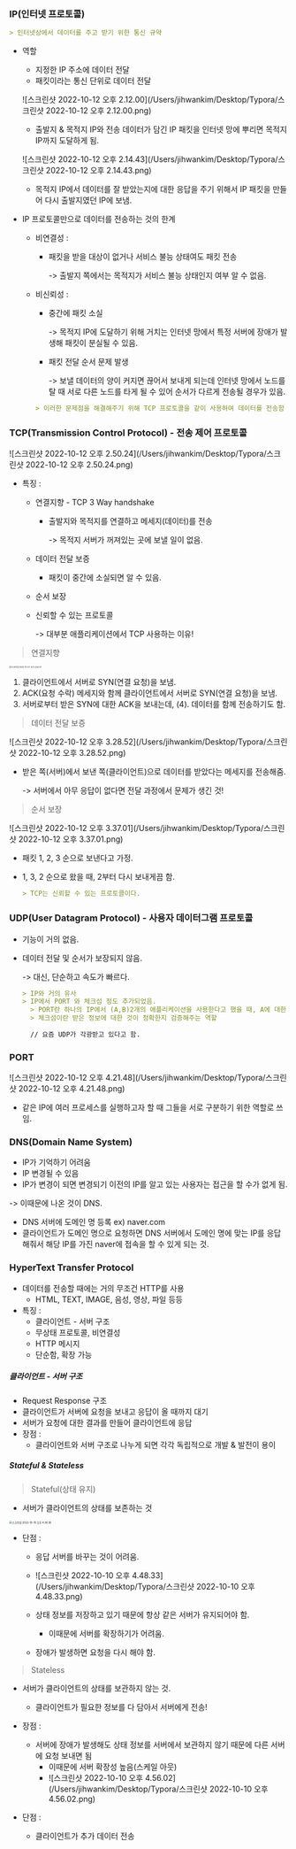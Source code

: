 ###  IP(인터넷 프로토콜)

```markdown
> 인터넷상에서 데이터를 주고 받기 위한 통신 규약
```

- 역할
  - 지정한 IP 주소에 데이터 전달
  - 패킷이라는 통신 단위로 데이터 전달

  ![스크린샷 2022-10-12 오후 2.12.00](/Users/jihwankim/Desktop/Typora/스크린샷 2022-10-12 오후 2.12.00.png)
  
  - 출발지 & 목적지 IP와 전송 데이터가 담긴 IP 패킷을 인터넷 망에 뿌리면 목적지 IP까지 도달하게 됨.
  
  ![스크린샷 2022-10-12 오후 2.14.43](/Users/jihwankim/Desktop/Typora/스크린샷 2022-10-12 오후 2.14.43.png)
  
  - 목적지 IP에서 데이터를 잘 받았는지에 대한 응답을 주기 위해서 IP 패킷을 만들어 다시 출발지였던 IP에 보냄.

- IP 프로토콜만으로 데이터를 전송하는 것의 한계
  - 비연결성 : 

    - 패킷을 받을 대상이 없거나 서비스 불능 상태여도 패킷 전송

      -> 출발지 쪽에서는 목적지가 서비스 불능 상태인지 여부 알 수 없음.

  - 비신뢰성 : 

    - 중간에 패킷 소실

      -> 목적지 IP에 도달하기 위해 거치는 인터넷 망에서 특정 서버에 장애가 발생해 패킷이 분실될 수 있음.

    - 패킷 전달 순서 문제 발생

      -> 보낼 데이터의 양이 커지면 끊어서 보내게 되는데 인터넷 망에서 노드를 탈 때 서로 다른 노드를 타게 될 수 있어 순서가 다르게 전송될 경우가 있음.

    ```markdown
    > 이러한 문제점을 해결해주기 위해 TCP 프로토콜을 같이 사용하여 데이터를 전송함
    ```

    

### TCP(Transmission Control Protocol) - 전송 제어 프로토콜

![스크린샷 2022-10-12 오후 2.50.24](/Users/jihwankim/Desktop/Typora/스크린샷 2022-10-12 오후 2.50.24.png)

- 특징 : 

  - 연결지향 - TCP 3 Way handshake

    - 출발지와 목적지를 연결하고 메세지(데이터)를 전송 

      -> 목적지 서버가 꺼져있는 곳에 보낼 일이 없음.

  - 데이터 전달 보증

    - 패킷이 중간에 소실되면 알 수 있음.

  - 순서 보장

  - 신뢰할 수 있는 프로토콜

    -> 대부분 애플리케이션에서 TCP 사용하는 이유!

> 연결지향

<img src="/Users/jihwankim/Desktop/Typora/스크린샷 2022-10-07 오후 4.52.57.png" alt="스크린샷 2022-10-07 오후 4.52.57" style="zoom:25%;" />

1. 클라이언트에서 서버로 SYN(연결 요청)을 보냄.
2. ACK(요청 수락) 메세지와 함께 클라이언트에서 서버로 SYN(연결 요청)을 보냄.
3. 서버로부터 받은 SYN에 대한 ACK을 보내는데, (4). 데이터를 함께 전송하기도 함.

> 데이터 전달 보증

![스크린샷 2022-10-12 오후 3.28.52](/Users/jihwankim/Desktop/Typora/스크린샷 2022-10-12 오후 3.28.52.png)

- 받은 쪽(서버)에서 보낸 쪽(클라이언트)으로 데이터를 받았다는 메세지를 전송해줌. 

  -> 서버에서 아무 응답이 없다면 전달 과정에서 문제가 생긴 것!

> 순서 보장

![스크린샷 2022-10-12 오후 3.37.01](/Users/jihwankim/Desktop/Typora/스크린샷 2022-10-12 오후 3.37.01.png)

- 패킷 1, 2, 3 순으로 보낸다고 가정. 

- 1, 3, 2 순으로 왔을 때, 2부터 다시 보내게끔 함.

  ```markdown
  > TCP는 신뢰할 수 있는 프로토콜이다.
  ```

  

### UDP(User Datagram Protocol) - 사용자 데이터그램 프로토콜

- 기능이 거의 없음.

- 데이터 전달 및 순서가 보장되지 않음.

  -> 대신, 단순하고 속도가 빠르다.

  ```markdown
  > IP와 거의 유사
  > IP에서 PORT 와 체크섬 정도 추가되었음.
  	> PORT란 하나의 IP에서 (A,B)2개의 애플리케이션을 사용한다고 했을 때, A에 대한 정보(패킷)인지를 구별해주는 역할
  	> 체크섬이란 받은 정보에 대한 것이 정확한지 검증해주는 역할
  	
  	// 요즘 UDP가 각광받고 있다고 함.
  ```



### PORT

![스크린샷 2022-10-12 오후 4.21.48](/Users/jihwankim/Desktop/Typora/스크린샷 2022-10-12 오후 4.21.48.png)

- 같은 IP에 여러 프로세스를 실행하고자 할 때 그들을 서로 구분하기 위한 역할로 쓰임.

  

### DNS(Domain Name System)

- IP가 기억하기 어려움
- IP 변경될 수 있음
- IP가 변경이 되면 변경되기 이전의 IP를 알고 있는 사용자는 접근을 할 수가 없게 됨.

-> 이때문에 나온 것이 DNS.

- DNS 서버에 도메인 명 등록 ex) naver.com	
- 클라이언트가 도메인 명으로 요청하면 DNS 서버에서 도메인 명에 맞는 IP를 응답해줘서 해당 IP를 가진 naver에 접속을 할 수 있게 되는 것.



### HyperText Transfer Protocol

- 데이터를 전송할 때에는 거의 무조건 HTTP를 사용
  - HTML, TEXT, IMAGE, 음성, 영상, 파일 등등
- 특징 :
  - 클라이언트 - 서버 구조
  - 무상태 프로토콜, 비연결성
  - HTTP 메시지
  - 단순함, 확장 가능

##### 클라이언트 - 서버 구조

- Request Response 구조
- 클라이언트가 서버에 요청을 보내고 응답이 올 때까지 대기
- 서버가 요청에 대한 결과를 만들어 클라이언트에 응답
- 장점 :
  - 클라이언트와 서버 구조로 나누게 되면 각각 독립적으로 개발 & 발전이 용이

##### Stateful & Stateless

> Stateful(상태 유지)

- 서버가 클라이언트의 상태를 보존하는 것

<img src="/Users/jihwankim/Desktop/Typora/스크린샷 2022-10-10 오후 4.36.36.png" alt="스크린샷 2022-10-10 오후 4.36.36" style="zoom: 33%;" />

- 단점 : 

  - 응답 서버를 바꾸는 것이 어려움.

  - ![스크린샷 2022-10-10 오후 4.48.33](/Users/jihwankim/Desktop/Typora/스크린샷 2022-10-10 오후 4.48.33.png)

  - 상태 정보를 저장하고 있기 때문에 항상 같은 서버가 유지되어야 함.

    - 이때문에 서버를 확장하기가 어려움.

  - 장애가 발생하면 요청을 다시 해야 함.

    

> Stateless

- 서버가 클라이언트의 상태를 보관하지 않는 것.
  - 클라이언트가 필요한 정보를 다 담아서 서버에게 전송!
- 장점 :
  - 서버에 장애가 발생해도 상태 정보를 서버에서 보관하지 않기 때문에 다른 서버에 요청 보내면 됨
    - 이때문에 서버 확장성 높음(스케일 아웃)
    - ![스크린샷 2022-10-10 오후 4.56.02](/Users/jihwankim/Desktop/Typora/스크린샷 2022-10-10 오후 4.56.02.png)

- 단점 : 
  - 클라이언트가 추가 데이터 전송 

